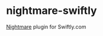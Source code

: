 nightmare-swiftly
=================

[Nightmare](https://github.com/segmentio/nightmare) plugin for Swiftly.com
